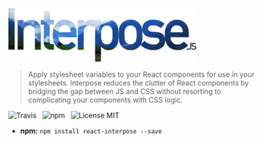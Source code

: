 <img src="media/logo.png" width="375" />

> Apply stylesheet variables to your React components for use in your stylesheets. Interpose reduces the clutter of React components by bridging the gap between JS and CSS without resorting to complicating your components with CSS logic.

![Travis](http://img.shields.io/travis/Wildhoney/Interpose.svg?style=flat-square)
&nbsp;
![npm](http://img.shields.io/npm/v/react-interpose.svg?style=flat-square)
&nbsp;
![License MIT](http://img.shields.io/badge/license-mit-lightgrey.svg?style=flat-square)

* **npm:** `npm install react-interpose --save`

